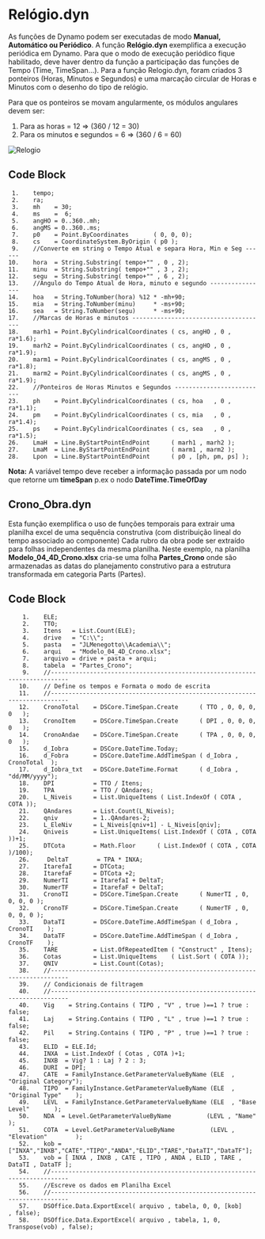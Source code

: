 # Relógio.dyn

As funções de Dynamo podem ser executadas de modo **Manual, Automático ou Periódico**. A função **Relógio.dyn** exemplifica a execução periódica em Dynamo. Para que o modo de execução periódico fique habilitado, deve haver dentro da função a participação das funções de Tempo (Time, TimeSpan...). Para a função Relogio.dyn, foram criados 3 ponteiros (Horas, Minutos e Segundos) e uma marcação circular de Horas e Minutos com o desenho do tipo de relógio.

Para que os ponteiros se movam angularmente, os módulos angulares devem ser:

 1. Para as horas = 12 => (360 / 12 = 30) 
 2. Para os minutos e segundos = 6 => (360 / 6 = 60)

![Relogio](https://github.com/JLMenegotto/AulasBIM/assets/9437020/ae27a62a-6541-4627-aa92-0322273bf85a)

## Code Block

     1.    tempo;
     2.    ra;
     3.    mh    = 30;
     4.    ms    =  6;
     5.    angHO = 0..360..mh;
     6.    angMS = 0..360..ms;
     7.    p0    = Point.ByCoordinates       ( 0, 0, 0);
     8.    cs    = CoordinateSystem.ByOrigin ( p0 );
     9.    //Converte em string o Tempo Atual e separa Hora, Min e Seg ------
    10.    hora  = String.Substring( tempo+"" , 0 , 2);
    11.    minu  = String.Substring( tempo+"" , 3 , 2);
    12.    segu  = String.Substring( tempo+"" , 6 , 2);
    13.    //Angulo do Tempo Atual de Hora, minuto e segundo ----------------
    14.    hoa   = String.ToNumber(hora) %12 * -mh+90;
    15.    mia   = String.ToNumber(minu)     * -ms+90;
    16.    sea   = String.ToNumber(segu)     * -ms+90;
    17.    //Marcas de Horas e minutos --------------------------------------
    18.    marh1 = Point.ByCylindricalCoordinates ( cs, angHO , 0 , ra*1.6);
    19.    marh2 = Point.ByCylindricalCoordinates ( cs, angHO , 0 , ra*1.9);
    20.    marm1 = Point.ByCylindricalCoordinates ( cs, angMS , 0 , ra*1.8);
    21.    marm2 = Point.ByCylindricalCoordinates ( cs, angMS , 0 , ra*1.9);
    22.    //Ponteiros de Horas Minutos e Segundos --------------------------
    23.    ph    = Point.ByCylindricalCoordinates ( cs, hoa   , 0 , ra*1.1);
    24.    pm    = Point.ByCylindricalCoordinates ( cs, mia   , 0 , ra*1.4);
    25.    ps    = Point.ByCylindricalCoordinates ( cs, sea   , 0 , ra*1.5);
    26.    LmaH  = Line.ByStartPointEndPoint      ( marh1 , marh2 );
    27.    LmaM  = Line.ByStartPointEndPoint      ( marm1 , marm2 );
    28.    Lpon  = Line.ByStartPointEndPoint      ( p0 , [ph, pm, ps] );

**Nota:** A variável tempo deve receber a informação passada por um nodo que retorne um **timeSpan** p.ex o nodo **DateTime.TimeOfDay**

## Crono_Obra.dyn
Esta função exemplifica o uso de funções temporais para extrair uma planilha excel de uma sequência construtiva (com distribuição lineal do tempo associado ao componente) 
Cada rubro da obra pode ser extraído para folhas independentes da mesma planilha. Neste exemplo, na planilha **Modelo_04_4D_Crono.xlsx** cria-se uma folha  **Partes_Crono** onde são armazenadas as datas do planejamento construtivo para a estrutura transformada em categoria Parts (Partes). 

## Code Block
        1.    ELE;
        2.    TTO;
        3.    Itens   = List.Count(ELE); 
        4.    drive   = "C:\\";
        5.    pasta   = "JLMenegotto\\Academia\\";
        6.    arqui   = "Modelo_04_4D_Crono.xlsx";
        7.    arquivo = drive + pasta + arqui;
        8.    tabela  = "Partes_Crono";
        9.    //---------------------------------------------------------------------------
       10.    // Define os tempos e Formata o modo de escrita
       11.    //---------------------------------------------------------------------------
       12.    CronoTotal    = DSCore.TimeSpan.Create      ( TTO , 0, 0, 0, 0   );
       13.    CronoItem     = DSCore.TimeSpan.Create      ( DPI , 0, 0, 0, 0   );
       14.    CronoAndae    = DSCore.TimeSpan.Create      ( TPA , 0, 0, 0, 0   );
       15.    d_Iobra       = DSCore.DateTime.Today;
       16.    d_Fobra       = DSCore.DateTime.AddTimeSpan ( d_Iobra , CronoTotal  );
       17.    d_Iobra_txt   = DSCore.DateTime.Format      ( d_Iobra , "dd/MM/yyyy");
       18.    DPI           = TTO / Itens;
       19.    TPA           = TTO / QAndares;
       20.    L_Niveis      = List.UniqueItems ( List.IndexOf ( COTA , COTA ));
       21.    QAndares      = List.Count(L_Niveis);
       22.    qniv          = 1..QAndares-2;
       23.    L_EleNiv      = L_Niveis[qniv+1] - L_Niveis[qniv];
       24.    Qniveis       = List.UniqueItems( List.IndexOf ( COTA , COTA ))+1;
       25.    DTCota        = Math.Floor      ( List.IndexOf ( COTA , COTA )/100);
       26.     DeltaT        = TPA * INXA;
       27.    ItarefaI      = DTCota;
       28.    ItarefaF      = DTCota +2;
       29.    NumerTI       = ItarefaI + DeltaT;
       30.    NumerTF       = ItarefaF + DeltaT;
       31.    CronoTI       = DSCore.TimeSpan.Create      ( NumerTI , 0, 0, 0, 0 );
       32.    CronoTF       = DSCore.TimeSpan.Create      ( NumerTF , 0, 0, 0, 0 );
       33.    DataTI        = DSCore.DateTime.AddTimeSpan ( d_Iobra , CronoTI    );
       34.    DataTF        = DSCore.DateTime.AddTimeSpan ( d_Iobra , CronoTF    );
       35.    TARE          = List.OfRepeatedItem ( "Construct" , Itens);
       36.    Cotas         = List.UniqueItems    ( List.Sort ( COTA ));
       37.    QNIV          = List.Count(Cotas);
       38.    //---------------------------------------------------------------------------
       39.    // Condicionais de filtragem
       40.    //---------------------------------------------------------------------------
       40.    Vig    = String.Contains ( TIPO , "V" , true )==1 ? true : false;
       41.    Laj    = String.Contains ( TIPO , "L" , true )==1 ? true : false;
       42.    Pil    = String.Contains ( TIPO , "P" , true )==1 ? true : false;
       43.    ELID  = ELE.Id;
       44.    INXA  = List.IndexOf ( Cotas , COTA )+1;
       45.    INXB  = Vig? 1 : Laj ? 2 : 3;
       46.    DURI  = DPI;
       47.    CATE  = FamilyInstance.GetParameterValueByName (ELE  , "Original Category");
       48.    TIPO  = FamilyInstance.GetParameterValueByName (ELE  , "Original Type"    );
       49.    LEVL  = FamilyInstance.GetParameterValueByName (ELE  , "Base Level"       );
       50.    NDA  = Level.GetParameterValueByName          (LEVL , "Name"             );
       51.    COTA  = Level.GetParameterValueByName          (LEVL , "Elevation"        );
       52.    kob = ["INXA","INXB","CATE","TIPO","ANDA","ELID","TARE","DataTI","DataTF"];
       53.    vob = [ INXA , INXB , CATE , TIPO , ANDA , ELID , TARE , DataTI , DataTF ];
       54.    //---------------------------------------------------------------------------
       55.    //Escreve os dados em Planilha Excel
       56.    //---------------------------------------------------------------------------
       57.    DSOffice.Data.ExportExcel( arquivo , tabela, 0, 0, [kob]          , false);
       58.    DSOffice.Data.ExportExcel( arquivo , tabela, 1, 0, Transpose(vob) , false);  
